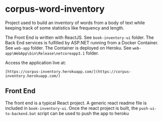 # corpus-word-inventory
Project used to build an inventory of words from a body of text while keeping track of some statistics like frequency and length.


The Front End is written with ReactJS. See ``book-inventory-ui`` folder.
The Back End services is fulfilled by ASP.NET running from a Docker Container. See ``web-app`` folder.
The Container is deployed on Heroku. See ``web-app\WebApp\bin\Release\netcoreapp3.1`` folder.


Access the application live at:
```
[https://corpus-inventory.herokuapp.com/](https://corpus-inventory.herokuapp.com/)
```

## Front End
The front end is a typical React project. A generic react readme file is included in ``book-inventory-ui``.
Once the react project is built, the ``push-ui-to-backend.bat`` script can be used to push the app to heroku